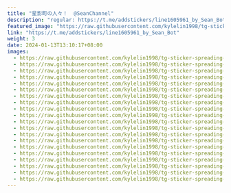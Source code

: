 ```yaml
---
title: "星影町の人々！  @SeanChannel"
description: "regular: https://t.me/addstickers/line1605961_by_Sean_Bot"
featured_image: "https://raw.githubusercontent.com/kylelin1998/tg-sticker-spreading-worldwide-images/main/img/afd3305b-6c1f-4991-9aee-ee903922f247.jpg"
link: "https://t.me/addstickers/line1605961_by_Sean_Bot"
weight: 3
date: 2024-01-13T13:10:17+08:00
images:
  - https://raw.githubusercontent.com/kylelin1998/tg-sticker-spreading-worldwide-images/main/img/afd3305b-6c1f-4991-9aee-ee903922f247.jpg
  - https://raw.githubusercontent.com/kylelin1998/tg-sticker-spreading-worldwide-images/main/img/ac24c874-a100-486b-bf13-05df32490d70.jpg
  - https://raw.githubusercontent.com/kylelin1998/tg-sticker-spreading-worldwide-images/main/img/f51d0828-d6bb-4019-b116-be4d7298a0e4.jpg
  - https://raw.githubusercontent.com/kylelin1998/tg-sticker-spreading-worldwide-images/main/img/b4b104d9-b8d4-40ab-a40c-32906ac0422e.jpg
  - https://raw.githubusercontent.com/kylelin1998/tg-sticker-spreading-worldwide-images/main/img/065d4436-951d-4be0-83e6-2b19eba88807.jpg
  - https://raw.githubusercontent.com/kylelin1998/tg-sticker-spreading-worldwide-images/main/img/392cbce6-abf7-4387-ae54-1a41d5b8ba7b.jpg
  - https://raw.githubusercontent.com/kylelin1998/tg-sticker-spreading-worldwide-images/main/img/6e9db352-9e7d-4b03-908b-f178e29657bd.jpg
  - https://raw.githubusercontent.com/kylelin1998/tg-sticker-spreading-worldwide-images/main/img/edd9923f-9a24-4954-be7c-01e84f30b5f3.jpg
  - https://raw.githubusercontent.com/kylelin1998/tg-sticker-spreading-worldwide-images/main/img/34179587-bab1-4c6b-bbc9-791d5500192a.jpg
  - https://raw.githubusercontent.com/kylelin1998/tg-sticker-spreading-worldwide-images/main/img/bef9091f-3a45-4941-a0b4-63b956ed20fd.jpg
  - https://raw.githubusercontent.com/kylelin1998/tg-sticker-spreading-worldwide-images/main/img/a2896955-1a3a-467d-8c59-98f5c6a51c79.jpg
  - https://raw.githubusercontent.com/kylelin1998/tg-sticker-spreading-worldwide-images/main/img/1515c0f8-a66c-4ab0-9689-a1589d2adfbc.jpg
  - https://raw.githubusercontent.com/kylelin1998/tg-sticker-spreading-worldwide-images/main/img/3ad2a12d-a1b5-4897-92cb-7aac2b94f7ec.jpg
  - https://raw.githubusercontent.com/kylelin1998/tg-sticker-spreading-worldwide-images/main/img/de912c13-7c89-41d2-a6ab-ce12298c87c7.jpg
  - https://raw.githubusercontent.com/kylelin1998/tg-sticker-spreading-worldwide-images/main/img/1bf3dbf5-2bc2-4efd-a40c-1c11946913ec.jpg
  - https://raw.githubusercontent.com/kylelin1998/tg-sticker-spreading-worldwide-images/main/img/2c141c32-b142-46b1-bc80-8a2249ff98d1.jpg
  - https://raw.githubusercontent.com/kylelin1998/tg-sticker-spreading-worldwide-images/main/img/16648996-52c6-4b4a-afc8-3bf3ec1cca27.jpg
  - https://raw.githubusercontent.com/kylelin1998/tg-sticker-spreading-worldwide-images/main/img/fa1e983b-93c3-4128-ac9b-d1c89f2ee544.jpg
  - https://raw.githubusercontent.com/kylelin1998/tg-sticker-spreading-worldwide-images/main/img/cf5c67ef-0115-4959-9918-627d62bd5e90.jpg
  - https://raw.githubusercontent.com/kylelin1998/tg-sticker-spreading-worldwide-images/main/img/45d6789f-06f7-4400-944d-3c2c030e36ac.jpg
---
```

